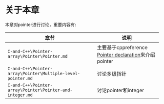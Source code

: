 # 关于本章

本章对pointer进行讨论，重要内容有:

| 章节                                                        | 说明                                                         |
| ----------------------------------------------------------- | ------------------------------------------------------------ |
| `C-and-C++\Pointer-array\Pointer\Pointer.md`                | 主要基于cppreference [Pointer declaration](https://en.cppreference.com/w/cpp/language/pointer)来介绍pointer |
| `C-and-C++\Pointer-array\Pointer\Multiple-level-pointer.md` | 讨论多级指针                                                 |
| `C-and-C++\Pointer-array\Pointer\Pointer-and-integer.md`    | 讨论pointer和integer                                         |


